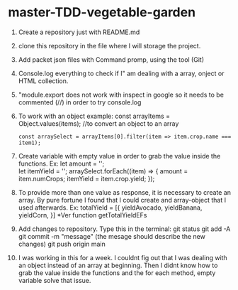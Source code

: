 # master-TDD-vegetable-garden

1.  Create a repository just with README.md
2.  clone this repository in the file where I will storage the project.
3.  Add packet json files with Command promp, using the tool (Git)
4.  Console.log everything to check if I" am dealing with a array, onject or HTML collection.
5.  "module.export does not work with inspect in google so it needs to be commented (//) in order to try console.log
6.  To work with an object example:
    const arrayItems = Object.values(items); //to convert an object to an array

        const arraySelect = arrayItems[0].filter(item => item.crop.name === item1);

7.  Create variable with empty value in order to grab the value inside the functions. Ex:
    let amount = '';  
     let itemYield = '';
    arraySelect.forEach((item) => {
    amount = item.numCrops;
    itemYield = item.crop.yield;
    });

8.  To provide more than one value as response, it is necessary to create an array. By pure fortune I found that I could create and array-object that I used afterwards. Ex:
    totalYield = [{ yieldAvocado, yieldBanana, yieldCorn, }]
    \*Ver function getTotalYieldEFs

9.  Add changes to repository. Type this in the terminal:
    git status
    git add -A
    git commit -m "message" (the mesage should describe the new changes)
    git push origin main

10. I was working in this for a week. I couldnt fig out that I was dealing with an object instead of an array at beginning. Then I didnt know how to grab the value inside the functions and the for each method, empty variable solve that issue.
